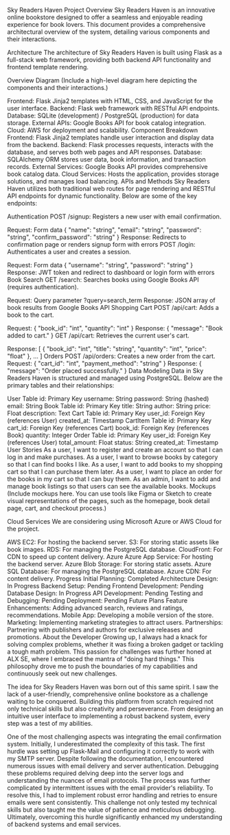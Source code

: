 Sky Readers Haven
Project Overview
Sky Readers Haven is an innovative online bookstore designed to offer a seamless and enjoyable reading experience for book lovers. This document provides a comprehensive architectural overview of the system, detailing various components and their interactions.

Architecture
The architecture of Sky Readers Haven is built using Flask as a full-stack web framework, providing both backend API functionality and frontend template rendering.

Overview Diagram
(Include a high-level diagram here depicting the components and their interactions.)

Frontend: Flask Jinja2 templates with HTML, CSS, and JavaScript for the user interface.
Backend: Flask web framework with RESTful API endpoints.
Database: SQLite (development) / PostgreSQL (production) for data storage.
External APIs: Google Books API for book catalog integration.
Cloud: AWS for deployment and scalability.
Component Breakdown
Frontend: Flask Jinja2 templates handle user interaction and display data from the backend.
Backend: Flask processes requests, interacts with the database, and serves both web pages and API responses.
Database: SQLAlchemy ORM stores user data, book information, and transaction records.
External Services: Google Books API provides comprehensive book catalog data.
Cloud Services: Hosts the application, provides storage solutions, and manages load balancing.
APIs and Methods
Sky Readers Haven utilizes both traditional web routes for page rendering and RESTful API endpoints for dynamic functionality. Below are some of the key endpoints:

Authentication
POST /signup: Registers a new user with email confirmation.

Request: Form data { "name": "string", "email": "string", "password": "string", "confirm_password": "string" }
Response: Redirects to confirmation page or renders signup form with errors
POST /login: Authenticates a user and creates a session.

Request: Form data { "username": "string", "password": "string" }
Response: JWT token and redirect to dashboard or login form with errors
Book Search
GET /search: Searches books using Google Books API (requires authentication).

Request: Query parameter ?query=search_term
Response: JSON array of book results from Google Books API
Shopping Cart
POST /api/cart: Adds a book to the cart.

Request: { "book_id": "int", "quantity": "int" }
Response: { "message": "Book added to cart." }
GET /api/cart: Retrieves the current user's cart.

Response: [ { "book_id": "int", "title": "string", "quantity": "int", "price": "float" }, ... ]
Orders
POST /api/orders: Creates a new order from the cart.
Request: { "cart_id": "int", "payment_method": "string" }
Response: { "message": "Order placed successfully." }
Data Modeling
Data in Sky Readers Haven is structured and managed using PostgreSQL. Below are the primary tables and their relationships:

User Table
id: Primary Key
username: String
password: String (hashed)
email: String
Book Table
id: Primary Key
title: String
author: String
price: Float
description: Text
Cart Table
id: Primary Key
user_id: Foreign Key (references User)
created_at: Timestamp
CartItem Table
id: Primary Key
cart_id: Foreign Key (references Cart)
book_id: Foreign Key (references Book)
quantity: Integer
Order Table
id: Primary Key
user_id: Foreign Key (references User)
total_amount: Float
status: String
created_at: Timestamp
User Stories
As a user, I want to register and create an account so that I can log in and make purchases.
As a user, I want to browse books by category so that I can find books I like.
As a user, I want to add books to my shopping cart so that I can purchase them later.
As a user, I want to place an order for the books in my cart so that I can buy them.
As an admin, I want to add and manage book listings so that users can see the available books.
Mockups
(Include mockups here. You can use tools like Figma or Sketch to create visual representations of the pages, such as the homepage, book detail page, cart, and checkout process.)

Cloud Services
We are considering using Microsoft Azure or AWS Cloud for the project.

AWS
EC2: For hosting the backend server.
S3: For storing static assets like book images.
RDS: For managing the PostgreSQL database.
CloudFront: For CDN to speed up content delivery.
Azure
Azure App Service: For hosting the backend server.
Azure Blob Storage: For storing static assets.
Azure SQL Database: For managing the PostgreSQL database.
Azure CDN: For content delivery.
Progress
Initial Planning: Completed
Architecture Design: In Progress
Backend Setup: Pending
Frontend Development: Pending
Database Design: In Progress
API Development: Pending
Testing and Debugging: Pending
Deployment: Pending
Future Plans
Feature Enhancements: Adding advanced search, reviews and ratings, recommendations.
Mobile App: Developing a mobile version of the store.
Marketing: Implementing marketing strategies to attract users.
Partnerships: Partnering with publishers and authors for exclusive releases and promotions.
About the Developer
Growing up, I always had a knack for solving complex problems, whether it was fixing a broken gadget or tackling a tough math problem. This passion for challenges was further honed at ALX SE, where I embraced the mantra of "doing hard things." This philosophy drove me to push the boundaries of my capabilities and continuously seek out new challenges.

The idea for Sky Readers Haven was born out of this same spirit. I saw the lack of a user-friendly, comprehensive online bookstore as a challenge waiting to be conquered. Building this platform from scratch required not only technical skills but also creativity and perseverance. From designing an intuitive user interface to implementing a robust backend system, every step was a test of my abilities.

One of the most challenging aspects was integrating the email confirmation system. Initially, I underestimated the complexity of this task. The first hurdle was setting up Flask-Mail and configuring it correctly to work with my SMTP server. Despite following the documentation, I encountered numerous issues with email delivery and server authentication. Debugging these problems required delving deep into the server logs and understanding the nuances of email protocols. The process was further complicated by intermittent issues with the email provider's reliability. To resolve this, I had to implement robust error handling and retries to ensure emails were sent consistently. This challenge not only tested my technical skills but also taught me the value of patience and meticulous debugging. Ultimately, overcoming this hurdle significantly enhanced my understanding of backend systems and email services.

